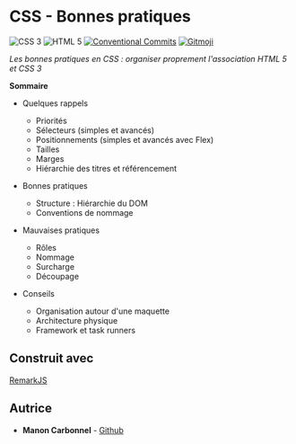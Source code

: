 # CSS - Bonnes pratiques

![CSS 3](https://img.shields.io/badge/css-3-1C73B9)
![HTML 5](https://img.shields.io/badge/html-5-E44D25)
[![Conventional Commits](https://img.shields.io/badge/Conventional%20Commits-1.0.0-yellow)](https://conventionalcommits.org)
[![Gitmoji](https://img.shields.io/badge/gitmoji-%20😜%20😍-FFDD67)](https://gitmoji.carloscuesta.me/)

*Les bonnes pratiques en CSS : organiser proprement l'association HTML 5 et CSS 3*

**Sommaire**

- Quelques rappels
  - Priorités
  - Sélecteurs (simples et avancés)
  - Positionnements (simples et avancés avec Flex)
  - Tailles
  - Marges
  - Hiérarchie des titres et référencement
  
- Bonnes pratiques
  - Structure : Hiérarchie du DOM
  - Conventions de nommage
  
- Mauvaises pratiques
  - Rôles
  - Nommage
  - Surcharge
  - Découpage
  
- Conseils
  - Organisation autour d'une maquette
  - Architecture physique
  - Framework et task runners

## Construit avec

[RemarkJS](https://github.com/gnab/remark)

## Autrice

* **Manon Carbonnel** - [Github](https://github.com/manoncarbonnel)